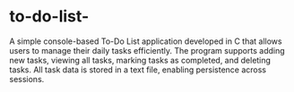 # to-do-list-
A simple console-based To-Do List application developed in C that allows users to manage their daily tasks efficiently. The program supports adding new tasks, viewing all tasks, marking tasks as completed, and deleting tasks. All task data is stored in a text file, enabling persistence across sessions.
